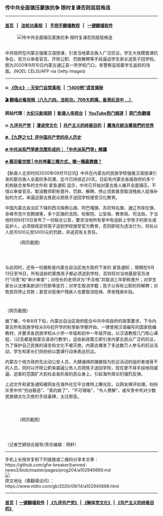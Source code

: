 ### 传中共全面镇压蒙族抗争 限时复课否则层层株连
------------------------

#### [首页](https://github.com/gfw-breaker/banned-news3/blob/master/README.md) &nbsp;&nbsp;|&nbsp;&nbsp; [法轮功真相](https://github.com/begood0513/basic/blob/master/README.md)  &nbsp;&nbsp;|&nbsp;&nbsp; [手把手翻墙教程](https://github.com/gfw-breaker/guides/wiki)  &nbsp;&nbsp;|&nbsp;&nbsp; [一键翻墙软件](https://github.com/gfw-breaker/nogfw/blob/master/README.md)  



<div><div class="featured_image">
 <figure>
  <img alt="传中共全面镇压蒙族抗争 限时复课否则层层株连" src="https://i.ntdtv.com/assets/uploads/2020/09/GettyImages-1228447857-800x450.jpg"/>
 </figure><br/>
 <span class="caption">
  中共政府在内蒙古强推汉语授课，引发当地蒙古族人广泛抗议，学生大规模罢课抗争后，官方以审查官员、开除公职、罚款解聘等手段逼迫学生家长送孩子回学校。图为2020年9月10日内蒙古通辽县一所学校门口，有警察监视着学生返校的场面。(NOEL CELIS/AFP via Getty Images)
 </span>
</div>
</div><hr/>

#### 💥 [《伪火》 - 天安门自焚真相 ](http://141.164.51.119:10000/videos/blog/weihuo.html)&nbsp; |&nbsp; [“1400例”谎言揭秘  ](http://141.164.51.119:10000/videos/blog/jiexi1400.html)

#### [ 🎬  翻墙必看视频（八九六四、法轮功、709大抓捕、香港反送中 ...）](https://github.com/gfw-breaker/links/blob/master/banned.md)

#### 网站代理：[大纪元新闻网](http://167.172.10.89:10080/gb/) &nbsp;|&nbsp; [新唐人电视台](http://167.172.10.89:8808/gb/)  &nbsp;|&nbsp; [YouTube热门频道](http://158.247.203.241/youtube.html) &nbsp;|&nbsp; [网门免翻墙](http://158.247.203.241:11000/show.aspx?name=ogHome)

#### 💥 [九评共产党](http://141.164.51.119:10000/videos/res/jiuping/)&nbsp; |&nbsp; [漫谈党文化](http://141.164.51.119:10000/videos/res/mtdwh/)&nbsp; |&nbsp; [共产主义的终极目的](http://141.164.51.119:10000/videos/res/zjmd/)&nbsp; |&nbsp; [魔鬼在統治著我們的世界](http://141.164.51.119:10000/videos/res/TheSpecter/)  

#### [ 🔥  【九評之七】评中国共产党的杀人历史](http://141.164.51.119:10000/videos/news/../res/jiuping/index.html)

#### [ 🔥  中共派系鬥爭是怎麼形成的｜「中共派系鬥爭」解讀](http://141.164.51.119:10000/videos/news/don02.html)

#### [ 🔥  薇羽看世間 | 中共垮臺三種方式，哪一種最靠譜？](http://141.164.51.119:10000/videos/news/weiyu01.html)

<div><div class="post_content" itemprop="articleBody">
 <p>
  【新唐人北京时间2020年09月15日讯】中共在内蒙古的民族学校强推汉语授课引发的蒙古族人全面抗争风潮，迄今已持续近20天。日前有内蒙古各级政府的多个机构联合发布的文件和
  <ok href="https://www.ntdtv.com/gb/紧急通知.htm">
   紧急通知
  </ok>
  显示，中共已开始对蒙古族人展开全面镇压，不惜以审查官员、取消教师职称晋升、罚款、解聘、停止贷款甚至取消残疾人低保补贴的方式，来逼迫蒙古族民众把孩子送回学校接受汉化教育。
 </p>
 <p>
  中国内蒙古自治区下辖的西乌珠穆沁旗、阿巴嘎旗、苏尼特右旗、通辽市库伦旗、赤峰市克什克腾旗等，多个区旗的法院、检察院、公安局、教育局、司法局，于当地时间9月13日发布了一份联合公告，要求当地所有家中有适龄上学孩子的家长或监护人，必须按规定将孩子送到学校接受官方教育，否则即视为违法行为，将处以人民币500元至5000元的罚款，并追究有关责任。
 </p>
 <figure class="wp-caption alignnone" id="attachment_102940672" style="width: 500px">
  <img alt="" class="size-full wp-image-102940672" src="https://i.ntdtv.com/assets/uploads/2020/09/069cffedabba3110e17658fe82703d6c.jpg">
   <br/><figcaption class="wp-caption-text">
    （网页截图）
   </figcaption><br/>
  </img>
 </figure><br/>
 <p>
  与此同时，还有一份据称是内蒙古自治区地方政府下发的
  <ok href="https://www.ntdtv.com/gb/紧急通知.htm">
   紧急通知
  </ok>
  ，限期在9月13日至16日，所有适龄的蒙族孩子都必须送到学校，否则将对当地基层官员进行“问责”和“审计审查”；对校长的老师评为“不合格”并取消三年职称晋升；对学生家长以法律条款进行罚款等惩罚；对学生取消学籍；孩子父母有公职的将解聘；对牧民将停止贷款；甚至对低保户残疾人也要取消低保、停发残疾补贴。
 </p>
 <p>
  <img alt="" class="alignnone size-medium wp-image-102940673" src="https://i.ntdtv.com/assets/uploads/2020/09/75761751c1a425b681a990743ac2e9e8-600x1024.jpg"/>
 </p>
 <p>
  <img alt="" class="alignnone size-medium wp-image-102940674" src="https://i.ntdtv.com/assets/uploads/2020/09/ac7748fdd93a947e6d00720a16dad508-600x1012.jpg"/>
 </p>
 <p>
  （网页截图）
 </p>
 <p>
  据了解，今年8月下旬，内蒙古自治区政府配合中共中央政府的政策要求，下令内蒙古所有民族学校从9月初开学的秋季新学期开始，一律使用汉语编写的国家统编教材，并要求各民族学校从小学一年级和初中一年级开始，以汉语教授几门核心课程，（过去都是用蒙古语进行教学）。这些新政策立即引发内蒙古民众广泛的抗议，为了保护自己民族的语言和文化不被灭绝，内蒙古爆发了多达数万人参与的抗议活动，学生和家长们则纷纷以罢课行动来表达抗议。
 </p>
 <p>
  内蒙古个地方政府先出动公安人员，大肆通缉抓捕被指为抗议活动的组织者或骨干的人员，同时以开除公职来威逼公务人员把孩子送回学校，现在更不择手段地将威逼、迫害的范围扩大到社会各阶层的民众身上，引起海外舆论的强烈反弹。
 </p>
 <p>
  上述文件和紧急通知被网友在海外社交平台推特上曝光后，众网友辣评如潮，纷纷斥责中共“穷凶极恶”、“真的疯了”、“不可理喻”，“令人费解”，或斥责中共对少数民族搞文化灭绝的手段毒辣，太过邪恶。
 </p>
 <p>
  <img alt="" class="alignnone size-medium wp-image-102940677" src="https://i.ntdtv.com/assets/uploads/2020/09/04fb299c806ec1837b9b6f7cbf46a4fb-600x419.jpg"/>
 </p>
 <p>
  <img alt="" class="alignnone size-full wp-image-102940678" src="https://i.ntdtv.com/assets/uploads/2020/09/507903ad97bd64daf458b5629ffef681.jpg"/>
 </p>
 <p>
  <img alt="" class="alignnone size-medium wp-image-102940679" src="https://i.ntdtv.com/assets/uploads/2020/09/c258e3224c46164d6befb28ed83fd1eb-600x349.jpg"/>
 </p>
 <figure class="wp-caption alignnone" id="attachment_102940683" style="width: 600px">
  <img alt="" class="size-medium wp-image-102940683" src="https://i.ntdtv.com/assets/uploads/2020/09/ee759d9834749254d2bddad5f98432f9-600x377.jpg"/>
  <br/><figcaption class="wp-caption-text">
   （网页截图）
  </figcaption><br/>
 </figure><br/>
 <p>
  （记者竺颖综合报导/责任编辑：明轩）
 </p>
 <div class="single_ad">
 </div>
</div>
</div>
<hr/>
手机上长按并复制下列链接或二维码分享本文章：<br/>
https://github.com/gfw-breaker/banned-news3/blob/master/pages/prog204/a102940669.md <br/>
<a href='https://github.com/gfw-breaker/banned-news3/blob/master/pages/prog204/a102940669.md'><img src='https://github.com/gfw-breaker/banned-news3/blob/master/pages/prog204/a102940669.md.png'/></a> <br/>
原文地址（需翻墙访问）：https://www.ntdtv.com/gb/2020/09/14/a102940669.html


------------------------
#### [首页](https://github.com/gfw-breaker/banned-news3/blob/master/README.md) &nbsp;|&nbsp; [一键翻墙软件](https://github.com/gfw-breaker/nogfw/blob/master/README.md) &nbsp;| [《九评共产党》](https://github.com/gfw-breaker/9ping.md/blob/master/README.md#九评之一评共产党是什么) | [《解体党文化》](https://github.com/gfw-breaker/jtdwh.md/blob/master/README.md) | [《共产主义的终极目的》](https://github.com/gfw-breaker/gczydzjmd.md/blob/master/README.md)


<img src='http://gfw-breaker.win/banned-news3/pages/prog204/a102940669.md' width='0px' height='0px'/>